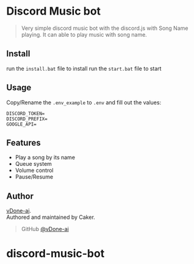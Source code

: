 # Discord Music bot
> Very simple discord music bot with the discord.js with Song Name playing. It can able to play music with song name.

## Install

run the ``install.bat`` file to install
run the ``start.bat`` file to start

## Usage

Copy/Rename the `.env_example` to `.env` and fill out the values:

```
DISCORD_TOKEN=
DISCORD_PREFIX=
GOOGLE_API=
```

## Features

* Play a song by its name
* Queue system
* Volume control
* Pause/Resume


## Author

[vDone-ai](https://github.com/vDone-ai).  
Authored and maintained by Caker.

> GitHub [@vDone-ai](https://github.com/vDone-ai)
# discord-music-bot
